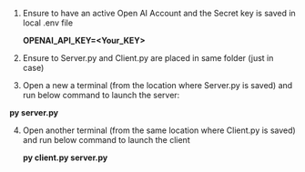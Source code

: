 1. Ensure to have an active Open AI Account and the Secret key is saved in local .env file

   **OPENAI_API_KEY=<Your_KEY>**
   
3. Ensure to Server.py and Client.py are placed in same folder (just in case)
4. Open a new a terminal (from the location where Server.py is saved) and run below command to launch the server:
   
  **py server.py**
  
4. Open another terminal (from the same location where Client.py is saved) and run below command to launch the client
   
   **py client.py server.py**

